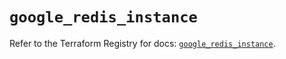 # `google_redis_instance`

Refer to the Terraform Registry for docs: [`google_redis_instance`](https://registry.terraform.io/providers/hashicorp/google/5.45.2/docs/resources/redis_instance).
